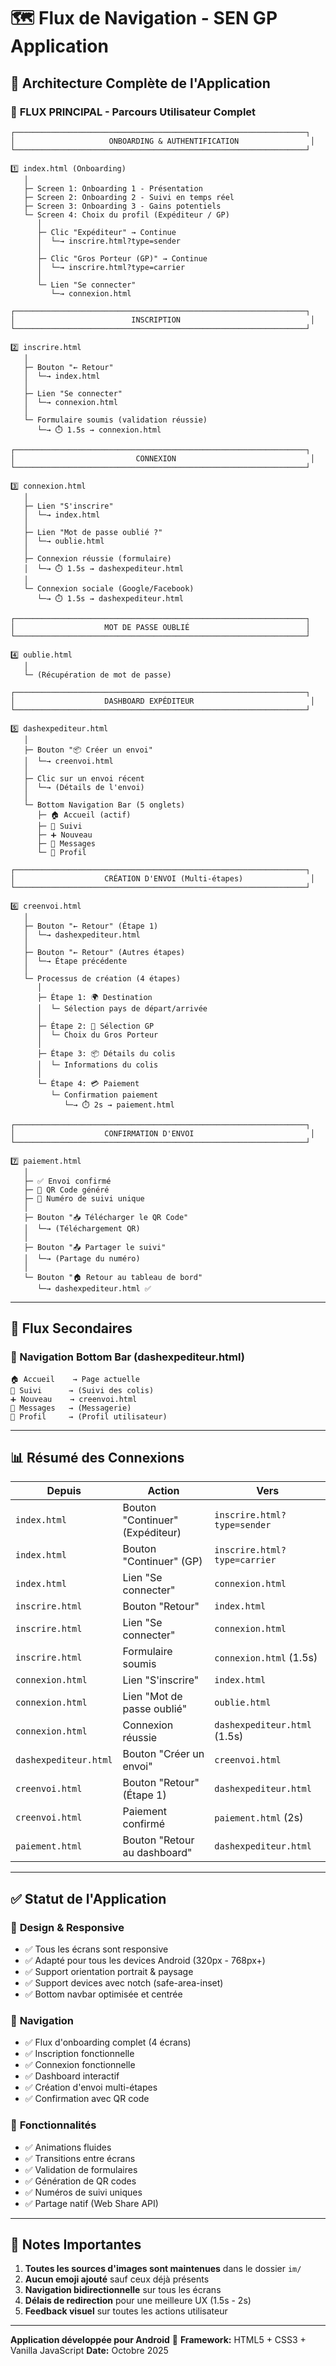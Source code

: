 # 🗺️ Flux de Navigation - SEN GP Application

## 📱 Architecture Complète de l'Application

### 🎯 **FLUX PRINCIPAL - Parcours Utilisateur Complet**

```
┌─────────────────────────────────────────────────────────────────┐
│                     ONBOARDING & AUTHENTIFICATION                │
└─────────────────────────────────────────────────────────────────┘

1️⃣ index.html (Onboarding)
   │
   ├─ Screen 1: Onboarding 1 - Présentation
   ├─ Screen 2: Onboarding 2 - Suivi en temps réel
   ├─ Screen 3: Onboarding 3 - Gains potentiels
   └─ Screen 4: Choix du profil (Expéditeur / GP)
      │
      ├─ Clic "Expéditeur" → Continue
      │  └─→ inscrire.html?type=sender
      │
      ├─ Clic "Gros Porteur (GP)" → Continue
      │  └─→ inscrire.html?type=carrier
      │
      └─ Lien "Se connecter"
         └─→ connexion.html

┌─────────────────────────────────────────────────────────────────┐
│                          INSCRIPTION                             │
└─────────────────────────────────────────────────────────────────┘

2️⃣ inscrire.html
   │
   ├─ Bouton "← Retour"
   │  └─→ index.html
   │
   ├─ Lien "Se connecter"
   │  └─→ connexion.html
   │
   └─ Formulaire soumis (validation réussie)
      └─→ ⏱️ 1.5s → connexion.html

┌─────────────────────────────────────────────────────────────────┐
│                           CONNEXION                              │
└─────────────────────────────────────────────────────────────────┘

3️⃣ connexion.html
   │
   ├─ Lien "S'inscrire"
   │  └─→ index.html
   │
   ├─ Lien "Mot de passe oublié ?"
   │  └─→ oublie.html
   │
   ├─ Connexion réussie (formulaire)
   │  └─→ ⏱️ 1.5s → dashexpediteur.html
   │
   └─ Connexion sociale (Google/Facebook)
      └─→ ⏱️ 1.5s → dashexpediteur.html

┌─────────────────────────────────────────────────────────────────┐
│                    MOT DE PASSE OUBLIÉ                          │
└─────────────────────────────────────────────────────────────────┘

4️⃣ oublie.html
   │
   └─ (Récupération de mot de passe)

┌─────────────────────────────────────────────────────────────────┐
│                    DASHBOARD EXPÉDITEUR                          │
└─────────────────────────────────────────────────────────────────┘

5️⃣ dashexpediteur.html
   │
   ├─ Bouton "📦 Créer un envoi"
   │  └─→ creenvoi.html
   │
   ├─ Clic sur un envoi récent
   │  └─→ (Détails de l'envoi)
   │
   └─ Bottom Navigation Bar (5 onglets)
      ├─ 🏠 Accueil (actif)
      ├─ 📍 Suivi
      ├─ ➕ Nouveau
      ├─ 💬 Messages
      └─ 👤 Profil

┌─────────────────────────────────────────────────────────────────┐
│                    CRÉATION D'ENVOI (Multi-étapes)               │
└─────────────────────────────────────────────────────────────────┘

6️⃣ creenvoi.html
   │
   ├─ Bouton "← Retour" (Étape 1)
   │  └─→ dashexpediteur.html
   │
   ├─ Bouton "← Retour" (Autres étapes)
   │  └─→ Étape précédente
   │
   └─ Processus de création (4 étapes)
      │
      ├─ Étape 1: 🌍 Destination
      │  └─ Sélection pays de départ/arrivée
      │
      ├─ Étape 2: 👤 Sélection GP
      │  └─ Choix du Gros Porteur
      │
      ├─ Étape 3: 📦 Détails du colis
      │  └─ Informations du colis
      │
      └─ Étape 4: 💳 Paiement
         └─ Confirmation paiement
            └─→ ⏱️ 2s → paiement.html

┌─────────────────────────────────────────────────────────────────┐
│                    CONFIRMATION D'ENVOI                          │
└─────────────────────────────────────────────────────────────────┘

7️⃣ paiement.html
   │
   ├─ ✅ Envoi confirmé
   ├─ 📱 QR Code généré
   ├─ 🔢 Numéro de suivi unique
   │
   ├─ Bouton "📥 Télécharger le QR Code"
   │  └─→ (Téléchargement QR)
   │
   ├─ Bouton "📤 Partager le suivi"
   │  └─→ (Partage du numéro)
   │
   └─ Bouton "🏠 Retour au tableau de bord"
      └─→ dashexpediteur.html ✅
```

---

## 🔄 **Flux Secondaires**

### 📱 Navigation Bottom Bar (dashexpediteur.html)
```
🏠 Accueil    → Page actuelle
📍 Suivi      → (Suivi des colis)
➕ Nouveau    → creenvoi.html
💬 Messages   → (Messagerie)
👤 Profil     → (Profil utilisateur)
```

---

## 📊 **Résumé des Connexions**

| Depuis | Action | Vers |
|--------|--------|------|
| `index.html` | Bouton "Continuer" (Expéditeur) | `inscrire.html?type=sender` |
| `index.html` | Bouton "Continuer" (GP) | `inscrire.html?type=carrier` |
| `index.html` | Lien "Se connecter" | `connexion.html` |
| `inscrire.html` | Bouton "Retour" | `index.html` |
| `inscrire.html` | Lien "Se connecter" | `connexion.html` |
| `inscrire.html` | Formulaire soumis | `connexion.html` (1.5s) |
| `connexion.html` | Lien "S'inscrire" | `index.html` |
| `connexion.html` | Lien "Mot de passe oublié" | `oublie.html` |
| `connexion.html` | Connexion réussie | `dashexpediteur.html` (1.5s) |
| `dashexpediteur.html` | Bouton "Créer un envoi" | `creenvoi.html` |
| `creenvoi.html` | Bouton "Retour" (Étape 1) | `dashexpediteur.html` |
| `creenvoi.html` | Paiement confirmé | `paiement.html` (2s) |
| `paiement.html` | Bouton "Retour au dashboard" | `dashexpediteur.html` |

---

## ✅ **Statut de l'Application**

### 🎨 **Design & Responsive**
- ✅ Tous les écrans sont responsive
- ✅ Adapté pour tous les devices Android (320px - 768px+)
- ✅ Support orientation portrait & paysage
- ✅ Support devices avec notch (safe-area-inset)
- ✅ Bottom navbar optimisée et centrée

### 🔗 **Navigation**
- ✅ Flux d'onboarding complet (4 écrans)
- ✅ Inscription fonctionnelle
- ✅ Connexion fonctionnelle
- ✅ Dashboard interactif
- ✅ Création d'envoi multi-étapes
- ✅ Confirmation avec QR code

### 🚀 **Fonctionnalités**
- ✅ Animations fluides
- ✅ Transitions entre écrans
- ✅ Validation de formulaires
- ✅ Génération de QR codes
- ✅ Numéros de suivi uniques
- ✅ Partage natif (Web Share API)

---

## 📝 **Notes Importantes**

1. **Toutes les sources d'images sont maintenues** dans le dossier `im/`
2. **Aucun emoji ajouté** sauf ceux déjà présents
3. **Navigation bidirectionnelle** sur tous les écrans
4. **Délais de redirection** pour une meilleure UX (1.5s - 2s)
5. **Feedback visuel** sur toutes les actions utilisateur

---

**Application développée pour Android** 📱
**Framework:** HTML5 + CSS3 + Vanilla JavaScript
**Date:** Octobre 2025
